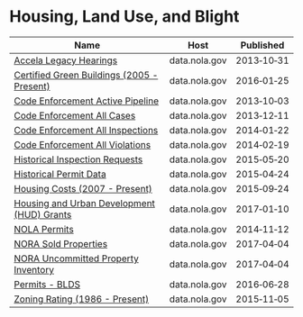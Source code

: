 # Housing, Land Use, and Blight

Name | Host | Published
---- | ---- | ---------
[Accela Legacy Hearings](../datasets/d2is-2r79.md) | data.nola.gov | 2013&#x2011;10&#x2011;31
[Certified Green Buildings (2005 - Present)](../datasets/crd6-2w8k.md) | data.nola.gov | 2016&#x2011;01&#x2011;25
[Code Enforcement Active Pipeline](../datasets/8pqz-ftzc.md) | data.nola.gov | 2013&#x2011;10&#x2011;03
[Code Enforcement All Cases](../datasets/u6yx-v2tw.md) | data.nola.gov | 2013&#x2011;12&#x2011;11
[Code Enforcement All Inspections](../datasets/uh5a-f7uw.md) | data.nola.gov | 2014&#x2011;01&#x2011;22
[Code Enforcement All Violations](../datasets/3ehi-je3s.md) | data.nola.gov | 2014&#x2011;02&#x2011;19
[Historical Inspection Requests](../datasets/grqp-bvwk.md) | data.nola.gov | 2015&#x2011;05&#x2011;20
[Historical Permit Data](../datasets/f7tt-z5vu.md) | data.nola.gov | 2015&#x2011;04&#x2011;24
[Housing Costs (2007 - Present)](../datasets/ghnw-f748.md) | data.nola.gov | 2015&#x2011;09&#x2011;24
[Housing and Urban Development (HUD) Grants](../datasets/rtej-a36y.md) | data.nola.gov | 2017&#x2011;01&#x2011;10
[NOLA Permits](../datasets/rcm3-fn58.md) | data.nola.gov | 2014&#x2011;11&#x2011;12
[NORA Sold Properties](../datasets/hpm5-48nj.md) | data.nola.gov | 2017&#x2011;04&#x2011;04
[NORA Uncommitted Property Inventory](../datasets/5ktx-e9wc.md) | data.nola.gov | 2017&#x2011;04&#x2011;04
[Permits - BLDS](../datasets/72f9-bi28.md) | data.nola.gov | 2016&#x2011;06&#x2011;28
[Zoning Rating (1986 - Present)](../datasets/prjn-nrpj.md) | data.nola.gov | 2015&#x2011;11&#x2011;05

